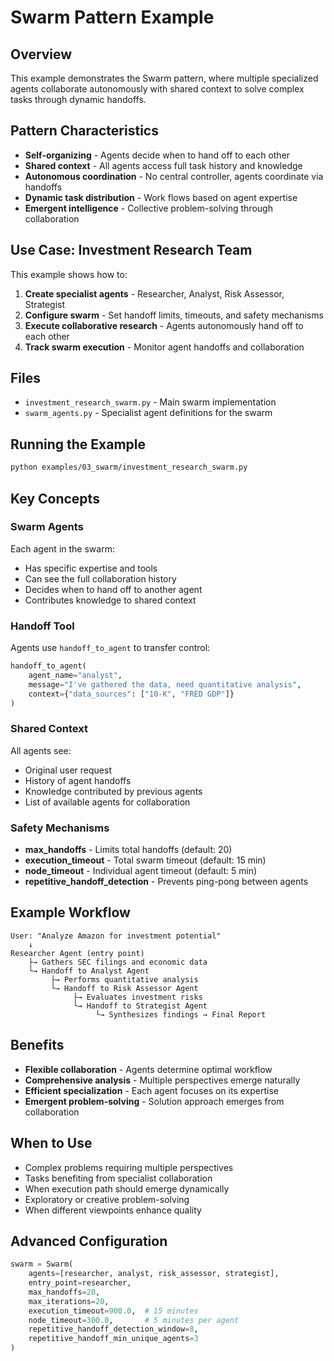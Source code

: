 # Swarm Pattern Example

## Overview

This example demonstrates the Swarm pattern, where multiple specialized agents collaborate autonomously with shared context to solve complex tasks through dynamic handoffs.

## Pattern Characteristics

- **Self-organizing** - Agents decide when to hand off to each other
- **Shared context** - All agents access full task history and knowledge
- **Autonomous coordination** - No central controller, agents coordinate via handoffs
- **Dynamic task distribution** - Work flows based on agent expertise
- **Emergent intelligence** - Collective problem-solving through collaboration

## Use Case: Investment Research Team

This example shows how to:

1. **Create specialist agents** - Researcher, Analyst, Risk Assessor, Strategist
2. **Configure swarm** - Set handoff limits, timeouts, and safety mechanisms
3. **Execute collaborative research** - Agents autonomously hand off to each other
4. **Track swarm execution** - Monitor agent handoffs and collaboration

## Files

- `investment_research_swarm.py` - Main swarm implementation
- `swarm_agents.py` - Specialist agent definitions for the swarm

## Running the Example

```bash
python examples/03_swarm/investment_research_swarm.py
```

## Key Concepts

### Swarm Agents
Each agent in the swarm:
- Has specific expertise and tools
- Can see the full collaboration history
- Decides when to hand off to another agent
- Contributes knowledge to shared context

### Handoff Tool
Agents use `handoff_to_agent` to transfer control:
```python
handoff_to_agent(
    agent_name="analyst",
    message="I've gathered the data, need quantitative analysis",
    context={"data_sources": ["10-K", "FRED GDP"]}
)
```

### Shared Context
All agents see:
- Original user request
- History of agent handoffs
- Knowledge contributed by previous agents
- List of available agents for collaboration

### Safety Mechanisms
- **max_handoffs** - Limits total handoffs (default: 20)
- **execution_timeout** - Total swarm timeout (default: 15 min)
- **node_timeout** - Individual agent timeout (default: 5 min)
- **repetitive_handoff_detection** - Prevents ping-pong between agents

## Example Workflow

```
User: "Analyze Amazon for investment potential"
    ↓
Researcher Agent (entry point)
    ├→ Gathers SEC filings and economic data
    └→ Handoff to Analyst Agent
         ├→ Performs quantitative analysis
         └→ Handoff to Risk Assessor Agent
              ├→ Evaluates investment risks
              └→ Handoff to Strategist Agent
                   └→ Synthesizes findings → Final Report
```

## Benefits

- **Flexible collaboration** - Agents determine optimal workflow
- **Comprehensive analysis** - Multiple perspectives emerge naturally
- **Efficient specialization** - Each agent focuses on its expertise
- **Emergent problem-solving** - Solution approach emerges from collaboration

## When to Use

- Complex problems requiring multiple perspectives
- Tasks benefiting from specialist collaboration
- When execution path should emerge dynamically
- Exploratory or creative problem-solving
- When different viewpoints enhance quality

## Advanced Configuration

```python
swarm = Swarm(
    agents=[researcher, analyst, risk_assessor, strategist],
    entry_point=researcher,
    max_handoffs=20,
    max_iterations=20,
    execution_timeout=900.0,  # 15 minutes
    node_timeout=300.0,       # 5 minutes per agent
    repetitive_handoff_detection_window=8,
    repetitive_handoff_min_unique_agents=3
)
```
